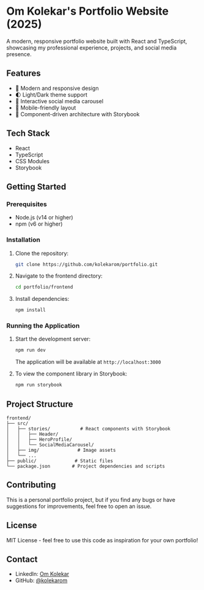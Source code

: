 # Om Kolekar's Portfolio Website (2025)

A modern, responsive portfolio website built with React and TypeScript, showcasing my professional experience, projects, and social media presence.

## Features

- 🎨 Modern and responsive design
- 🌓 Light/Dark theme support
- 🎯 Interactive social media carousel
- 📱 Mobile-friendly layout
- 🧩 Component-driven architecture with Storybook

## Tech Stack

- React
- TypeScript
- CSS Modules
- Storybook

## Getting Started

### Prerequisites

- Node.js (v14 or higher)
- npm (v6 or higher)

### Installation

1. Clone the repository:
   ```bash
   git clone https://github.com/kolekarom/portfolio.git
   ```

2. Navigate to the frontend directory:
   ```bash
   cd portfolio/frontend
   ```

3. Install dependencies:
   ```bash
   npm install
   ```

### Running the Application

1. Start the development server:
   ```bash
   npm run dev
   ```
   The application will be available at `http://localhost:3000`

2. To view the component library in Storybook:
   ```bash
   npm run storybook
   ```

## Project Structure

```
frontend/
├── src/
│   ├── stories/           # React components with Storybook
│   │   ├── Header/
│   │   ├── HeroProfile/
│   │   └── SocialMediaCarousel/
│   ├── img/              # Image assets
│   └── ...
├── public/              # Static files
└── package.json        # Project dependencies and scripts
```

## Contributing

This is a personal portfolio project, but if you find any bugs or have suggestions for improvements, feel free to open an issue.

## License

MIT License - feel free to use this code as inspiration for your own portfolio!

## Contact

- LinkedIn: [Om Kolekar](https://www.linkedin.com/in/omkolekar/)
- GitHub: [@kolekarom](https://github.com/kolekarom)
